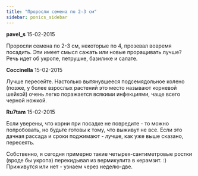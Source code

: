 ```yaml
---
title: "Проросли семена по 2-3 см"
sidebar: ponics_sidebar
---
```


**pavel_s** 15-02-2015

Проросли семена по 2-3 см, некоторые по 4, прозевал вовремя посадить. Эти имеет смысл сажать или новые проращивать лучше? Речь идет об укропе, петрушке, базилике и салате.


**Coccinella** 15-02-2015

Лучше пересейте. Настолько вытянувшееся подсемядольное колено (позже, у более взрослых растений это место называют корневой шейкой) очень легко поражается всякими инфекциями, чаще всего черной ножкой.


**Ru7tam** 15-02-2015

Если уверены, что корни при посадке не повредите - то можно попробовать, но будьте готовы к тому, что выживут не все. Если это дачная рассада и сроки поджимают - лучше, как уже выше сказано, пересеять.

Собственно, я сегодня примерно такие четырех-сантиметровые ростки (вроде бы укропа) перекидывал из вермикулита в керамзит. :) Приживутся или нет - узнаем через неделю-две.


